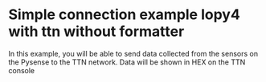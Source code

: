 # Simple connection example lopy4 with ttn without formatter
In this example, you will be able to send data collected from the sensors on the Pysense to the TTN network. Data will be shown in HEX on the TTN console
